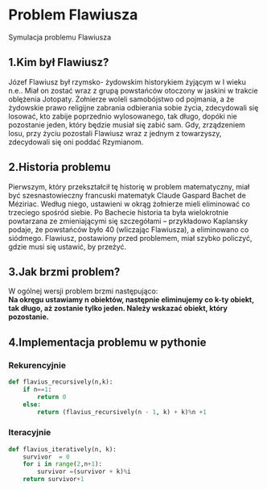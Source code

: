 # Problem Flawiusza
Symulacja problemu Flawiusza
## 1.Kim był Flawiusz?
Józef Flawiusz był rzymsko- żydowskim historykiem żyjącym w I wieku n.e.. 
Miał on zostać wraz z grupą powstańców otoczony w jaskini w trakcie oblężenia Jotopaty. Żołnierze woleli samobójstwo od pojmania, a że żydowskie prawo religijne zabrania odbierania sobie życia, zdecydowali się losować, kto zabije poprzednio wylosowanego, tak długo, dopóki nie pozostanie jeden, który będzie musiał się zabić sam. Gdy, zrządzeniem losu, przy życiu pozostali Flawiusz wraz z jednym z towarzyszy, zdecydowali się oni poddać Rzymianom.
## 2.Historia problemu
Pierwszym, który przekształcił tę historię w problem matematyczny, miał być szesnastowieczny francuski matematyk Claude Gaspard Bachet de Méziriac. Według niego, ustawieni w okrąg żołnierze mieli eliminować co trzeciego spośród siebie. Po Bachecie historia ta była wielokrotnie powtarzana ze zmieniającymi się szczegółami – przykładowo Kaplansky podaje, że powstańców było 40 (wliczając Flawiusza), a eliminowano co siódmego. Flawiusz, postawiony przed problemem, miał szybko policzyć, gdzie musi się ustawić, by przeżyć.
## 3.Jak brzmi problem?
W ogólnej wersji problem brzmi następująco: \
**Na okręgu ustawiamy n obiektów, następnie eliminujemy co k-ty obiekt, tak długo, aż zostanie tylko jeden. Należy wskazać obiekt, który pozostanie.**
## 4.Implementacja problemu w pythonie

### Rekurencyjnie
```python
def flavius_recursively(n,k):
    if n==1:
        return 0
    else:
        return (flavius_recursively(n - 1, k) + k)%n +1
```
### Iteracyjnie
```python
def flavius_iteratively(n, k):
    survivor  = 0
    for i in range(2,n+1):
        survivor =(survivor + k)%i
    return survivor+1
```


